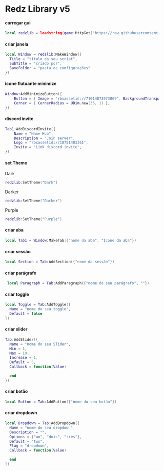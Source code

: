 # Redz Library v5

 #### carregar gui
  
``` Lua
local redzlib = loadstring(game:HttpGet("https://raw.githubusercontent.com/tbao143/Library-ui/refs/heads/main/Redzhubui"))()
```
 #### criar janela
    
``` Lua
local Window = redzlib:MakeWindow({
  Title = "título do seu script",
  SubTitle = "criado por",
  SaveFolder = "pasta de configurações"
})
```

#### icone flutuante minimize

``` Lua
Window:AddMinimizeButton({
    Button = { Image = "rbxassetid://71014873973869", BackgroundTransparency = 0 },
    Corner = { CornerRadius = UDim.new(35, 1) },
})
```

 #### discord invite

``` Lua
Tab1:AddDiscordInvite({
    Name = "Name Hub",
    Description = "Join server",
    Logo = "rbxassetid://18751483361",
    Invite = "Link discord invite",
})
```

 #### set Theme

Dark
``` Lua
redzlib:SetTheme("Dark")
```

Darker

``` Lua
redzlib:SetTheme("Darker")
```

Purple
``` Lua
redzlib:SetTheme("Purple")
```

 #### criar aba
    
``` Lua
local Tab1 = Window:MakeTab({"nome da aba", "Icone da aba"})
```

 #### criar sessão

``` Lua
local Section = Tab:AddSection({"nome da sessão"})
```

 #### criar parágrafo
    
``` Lua
 local Paragraph = Tab:AddParagraph({"nome do seu parágrafo", ""})
```

 #### criar toggle

``` Lua
local Toggle = Tab:AddToggle({
  Name = "nome do seu toggle",
  Default = false
})
```

 #### criar slider

``` Lua
Tab:AddSlider({
  Name = "nome do seu Slider",
  Min = 1,
  Max = 10,
  Increase = 1,
  Default = 5,
  Callback = function(Value)
    
  end
})
```

 #### criar botão

``` Lua
local Button = Tab:AddButton({"nome do seu botão"})
```

 #### criar dropdown

``` Lua
local Dropdown = Tab:AddDropdown({
  Name = "nome do seu dropdow ",
  Description = "",
  Options = {"um", "dois", "três"},
  Default = "two",
  Flag = "dropdown",
  Callback = function(Value)
    
  end
})
```
